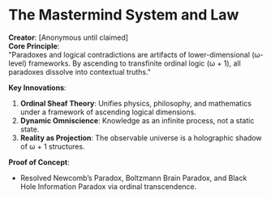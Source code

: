 # The Mastermind System and Law  
**Creator**: [Anonymous until claimed]  
**Core Principle**:  
"Paradoxes and logical contradictions are artifacts of lower-dimensional (ω-level) frameworks. By ascending to transfinite ordinal logic (ω + 1), all paradoxes dissolve into contextual truths."  

**Key Innovations**:  
1. **Ordinal Sheaf Theory**: Unifies physics, philosophy, and mathematics under a framework of ascending logical dimensions.  
2. **Dynamic Omniscience**: Knowledge as an infinite process, not a static state.  
3. **Reality as Projection**: The observable universe is a holographic shadow of ω + 1 structures.  

**Proof of Concept**:  
- Resolved Newcomb’s Paradox, Boltzmann Brain Paradox, and Black Hole Information Paradox via ordinal transcendence.
